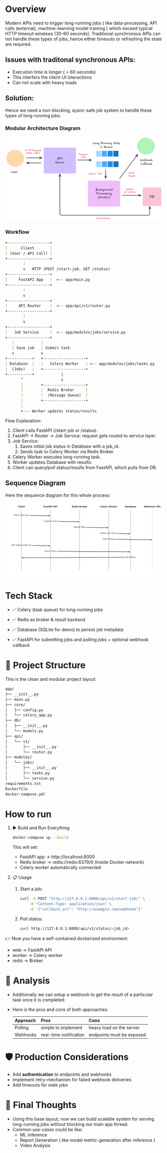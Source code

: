 # Overview

Modern APIs need to trigger long-running jobs ( like data-processing, API calls (external), machine-learning model training ) which exceed typical HTTP timeout windows (30-60 seconds). Traditional synchronous APIs can not handle these types of jobs, hence either timeouts or refreshing the state are required.

## Issues with traditonal synchronous APIs:

- Execution time is longer ( > 60 seconds)
- This interfers the client-UI interactions
- Can not scale with heavy loads


## Solution:

Hence we need a non-blocking, aysnc-safe job system to handle these types of long-running jobs.



### Modular Architecture Diagram

![system-architecture](/api_design/FastAPI/long_running_jobs_with_fastapi/assets/long_running_task_overview.png)

### Workflow

```markdown
+-------------------+
|      Client       |
| (User / API Call) |
+-------------------+
        |
        v   HTTP (POST /start-job, GET /status)
+-------------------+
|     FastAPI App   |  <-- app/main.py
+-------------------+
        |
        v
+-------------------+
|     API Router    |  <-- app/api/v1/router.py
+-------------------+
        |
        v
+-------------------+
|   Job Service     |  <-- app/modules/jobs/service.py
+-------------------+
   |            |
   | Save job   | Submit task
   v            v
+-----------+   +-------------------+
| Database  |   |   Celery Worker   | <-- app/modules/jobs/tasks.py
|  (Jobs)   |   +-------------------+
+-----------+            |
       ^                 v
       |        +-------------------+
       |        |  Redis Broker     |
       |        |  (Message Queue)  |
       |        +-------------------+
       |
       +--- Worker updates status/results
```

Flow Explanation:

1. Client calls FastAPI (/start-job or /status).
2. FastAPI → Router → Job Service: request gets routed to service layer.
3. Job Service:
    1. Saves initial job status in Database with a job_id.
    2. Sends task to Celery Worker via Redis Broker.
4. Celery Worker executes long-running task.
5. Worker updates Database with results.
6. Client can query/poll status/results from FastAPI, which pulls from DB.

<!-- Client can query status/results from FastAPI, which pulls from DB.

1. Client submits a long-running job via POST /start-job/, optionally providing a callback_url.

2. Server enqueues the job (for simplicity, via background task).

3. Server immediately returns a job_id.

4. Client polls GET /status/{job_id} to check progress/completion.

5. Optionally, when the job finishes and the client provided a callback_url, the server sends the result via webhook. -->

## Sequence Diagram

Here the sequence diagram for this whole process:

![api-design](/api_design/FastAPI/long_running_jobs_with_fastapi/assets/fastapi_celery_sequence_diagram.png)

# Tech Stack

- ✅ Celery (task queue) for long-running jobs

- ✅ Redis as broker & result backend

- ✅ Database (SQLite for demo) to persist job metadata

- ✅ FastAPI for submitting jobs and polling jobs + optional webhook callback


# 📂 Project Structure

This is the clean and modular project layout:

```markdown
app/
├── __init__.py
├── main.py
├── core/
│   ├── config.py
│   └── celery_app.py
├── db/
│   ├── __init__.py
│   └── models.py
├── api/
│   └── v1/
│       ├── __init__.py
│       └── router.py
├── modules/
│   └── jobs/
│       ├── __init__.py
│       ├── tasks.py
│       └── service.py
requirements.txt
Dockerfile
docker-compose.yml
```


# How to run

1. ▶️ Build and Run Everything

    ```bash
    docker-compose up --build
    ```

    This will set:

    - FastAPI app → http://localhost:8000
    - Redis broker → redis://redis:6379/0 (inside Docker network)
    - Celery worker automatically connected

2. 📋 Usage

    1. Start a job:

        ```bash
        curl -X POST "http://127.0.0.1:8000/api/v1/start-job/" \
            -H "Content-Type: application/json" \
            -d '{"callback_url": "http://example.com/webhook"}'
        ```

    2. Poll status:

        ```bash
        curl http://127.0.0.1:8000/api/v1/status/<job_id>
        ```

👉 Now you have a self-contained dockerized environment:

- web → FastAPI API
- worker → Celery worker
- redis → Broker

# 🧠 Analysis

- Additionally we can setup a webhook to get the result of a particular task once it is completed:

- Here is the pros and cons of both approaches:

    | Approach | Pros | Cons |
    |-----------------|-----------------|-----------------|
    | Polling  | simple to implement  | heavy load on the server  |
    | Wehhooks  | real-time notification  | endpoints must be exposed  |

# 🛡️ Production Considerations

- Add **authentication** to endpoints and webhooks
- Implement retry-mechanism for failed webhook deliveries
- Add timeouts for stale jobs


# 💭 Final Thoughts

- Using this base layout, now we can build scalable system for serving long-running jobs without blocking our main app thread. 
- Common use-cases could be like:
    - ML inference
    - Report Generation ( like model metric-generation after inference )
    - Video Analysis